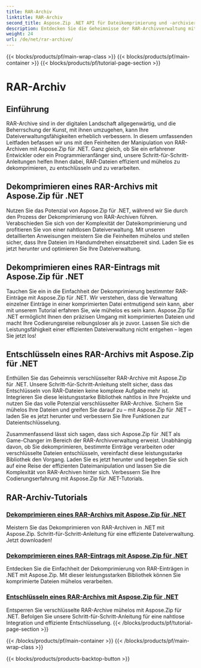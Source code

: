 ```yaml
---
title: RAR-Archiv
linktitle: RAR-Archiv
second_title: Aspose.Zip .NET API für Dateikomprimierung und -archivierung
description: Entdecken Sie die Geheimnisse der RAR-Archivverwaltung mit Aspose.Zip für .NET! Dekomprimieren, entschlüsseln und verarbeiten Sie komprimierte Dateien mühelos. Laden Sie es jetzt herunter und profitieren Sie von einer effizienten Dateiverwaltung.
weight: 24
url: /de/net/rar-archive/
---
```


{{< blocks/products/pf/main-wrap-class >}}
{{< blocks/products/pf/main-container >}}
{{< blocks/products/pf/tutorial-page-section >}}

# RAR-Archiv


## Einführung

RAR-Archive sind in der digitalen Landschaft allgegenwärtig, und die Beherrschung der Kunst, mit ihnen umzugehen, kann Ihre Dateiverwaltungsfähigkeiten erheblich verbessern. In diesem umfassenden Leitfaden befassen wir uns mit den Feinheiten der Manipulation von RAR-Archiven mit Aspose.Zip für .NET. Ganz gleich, ob Sie ein erfahrener Entwickler oder ein Programmieranfänger sind, unsere Schritt-für-Schritt-Anleitungen helfen Ihnen dabei, RAR-Dateien effizient und mühelos zu dekomprimieren, zu entschlüsseln und zu verarbeiten.

## Dekomprimieren eines RAR-Archivs mit Aspose.Zip für .NET
Nutzen Sie das Potenzial von Aspose.Zip für .NET, während wir Sie durch den Prozess der Dekomprimierung von RAR-Archiven führen. Verabschieden Sie sich von der Komplexität der Dateikomprimierung und profitieren Sie von einer nahtlosen Dateiverwaltung. Mit unseren detaillierten Anweisungen meistern Sie die Feinheiten mühelos und stellen sicher, dass Ihre Dateien im Handumdrehen einsatzbereit sind. Laden Sie es jetzt herunter und optimieren Sie Ihre Dateiverwaltung.

## Dekomprimieren eines RAR-Eintrags mit Aspose.Zip für .NET
Tauchen Sie ein in die Einfachheit der Dekomprimierung bestimmter RAR-Einträge mit Aspose.Zip für .NET. Wir verstehen, dass die Verwaltung einzelner Einträge in einer komprimierten Datei entmutigend sein kann, aber mit unserem Tutorial erfahren Sie, wie mühelos es sein kann. Aspose.Zip für .NET ermöglicht Ihnen den präzisen Umgang mit komprimierten Dateien und macht Ihre Codierungsreise reibungsloser als je zuvor. Lassen Sie sich die Leistungsfähigkeit einer effizienten Dateiverwaltung nicht entgehen – legen Sie jetzt los!

## Entschlüsseln eines RAR-Archivs mit Aspose.Zip für .NET
Enthüllen Sie das Geheimnis verschlüsselter RAR-Archive mit Aspose.Zip für .NET. Unsere Schritt-für-Schritt-Anleitung stellt sicher, dass das Entschlüsseln von RAR-Dateien keine komplexe Aufgabe mehr ist. Integrieren Sie diese leistungsstarke Bibliothek nahtlos in Ihre Projekte und nutzen Sie das volle Potenzial verschlüsselter RAR-Archive. Sichern Sie mühelos Ihre Dateien und greifen Sie darauf zu – mit Aspose.Zip für .NET – laden Sie es jetzt herunter und verbessern Sie Ihre Funktionen zur Dateientschlüsselung.

Zusammenfassend lässt sich sagen, dass sich Aspose.Zip für .NET als Game-Changer im Bereich der RAR-Archivverwaltung erweist. Unabhängig davon, ob Sie dekomprimieren, bestimmte Einträge verarbeiten oder verschlüsselte Dateien entschlüsseln, vereinfacht diese leistungsstarke Bibliothek den Vorgang. Laden Sie es jetzt herunter und begeben Sie sich auf eine Reise der effizienten Dateimanipulation und lassen Sie die Komplexität von RAR-Archiven hinter sich. Verbessern Sie Ihre Codierungserfahrung mit Aspose.Zip für .NET-Tutorials.
## RAR-Archiv-Tutorials
### [Dekomprimieren eines RAR-Archivs mit Aspose.Zip für .NET](./decompress-rar-archive/)
Meistern Sie das Dekomprimieren von RAR-Archiven in .NET mit Aspose.Zip. Schritt-für-Schritt-Anleitung für eine effiziente Dateiverwaltung. Jetzt downloaden!
### [Dekomprimieren eines RAR-Eintrags mit Aspose.Zip für .NET](./decompress-rar-entry/)
Entdecken Sie die Einfachheit der Dekomprimierung von RAR-Einträgen in .NET mit Aspose.Zip. Mit dieser leistungsstarken Bibliothek können Sie komprimierte Dateien mühelos verarbeiten.
### [Entschlüsseln eines RAR-Archivs mit Aspose.Zip für .NET](./decrypt-rar-archive/)
Entsperren Sie verschlüsselte RAR-Archive mühelos mit Aspose.Zip für .NET. Befolgen Sie unsere Schritt-für-Schritt-Anleitung für eine nahtlose Integration und effiziente Entschlüsselung.
{{< /blocks/products/pf/tutorial-page-section >}}

{{< /blocks/products/pf/main-container >}}
{{< /blocks/products/pf/main-wrap-class >}}

{{< blocks/products/products-backtop-button >}}
